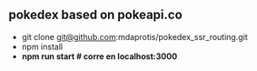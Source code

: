 ## pokedex based on pokeapi.co
- git clone git@github.com:mdaprotis/pokedex_ssr_routing.git
- npm install
- **npm run start # corre en localhost:3000**

